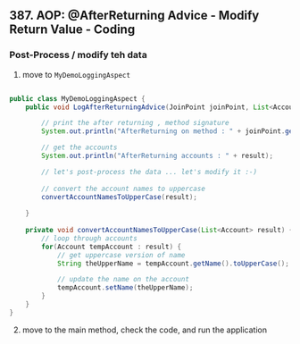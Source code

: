 ## 387. AOP: @AfterReturning Advice - Modify Return Value - Coding

### Post-Process / modify teh data 
1. move to `MyDemoLoggingAspect`
```java

public class MyDemoLoggingAspect {
    public void LogAfterReturningAdvice(JoinPoint joinPoint, List<Account> result) {

        // print the after returning , method signature
        System.out.println("AfterReturning on method : " + joinPoint.getSignature().toShortString());

        // get the accounts
        System.out.println("AfterReturning accounts : " + result);

        // let's post-process the data ... let's modify it :-) 
        
        // convert the account names to uppercase 
        convertAccountNamesToUpperCase(result); 
        
    }
    
    private void convertAccountNamesToUpperCase(List<Account> result) {
        // loop through accounts 
        for(Account tempAccount : result) {
            // get uppercase version of name
            String theUpperName = tempAccount.getName().toUpperCase(); 

            // update the name on the account
            tempAccount.setName(theUpperName); 
        }
    }
}
```
2. move to the main method, check the code, and run the application 
